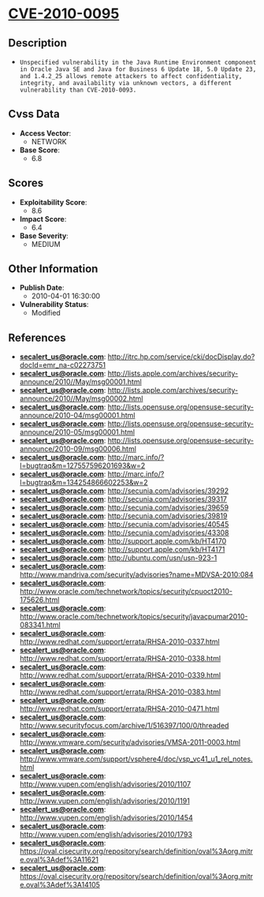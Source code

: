 
# [CVE-2010-0095](https://cve.mitre.org/cgi-bin/cvename.cgi?name=CVE-2010-0095)

## Description

- `Unspecified vulnerability in the Java Runtime Environment component in Oracle Java SE and Java for Business 6 Update 18, 5.0 Update 23, and 1.4.2_25 allows remote attackers to affect confidentiality, integrity, and availability via unknown vectors, a different vulnerability than CVE-2010-0093.`

## Cvss Data

- **Access Vector**:
  - NETWORK
- **Base Score**:
  - 6.8

## Scores

- **Exploitability Score**:
  - 8.6
- **Impact Score**:
  - 6.4
- **Base Severity**:
  - MEDIUM

## Other Information

- **Publish Date**:
  - 2010-04-01 16:30:00
- **Vulnerability Status**:
  - Modified

## References

- **secalert_us@oracle.com**: http://itrc.hp.com/service/cki/docDisplay.do?docId=emr_na-c02273751
- **secalert_us@oracle.com**: http://lists.apple.com/archives/security-announce/2010//May/msg00001.html
- **secalert_us@oracle.com**: http://lists.apple.com/archives/security-announce/2010//May/msg00002.html
- **secalert_us@oracle.com**: http://lists.opensuse.org/opensuse-security-announce/2010-04/msg00001.html
- **secalert_us@oracle.com**: http://lists.opensuse.org/opensuse-security-announce/2010-05/msg00001.html
- **secalert_us@oracle.com**: http://lists.opensuse.org/opensuse-security-announce/2010-09/msg00006.html
- **secalert_us@oracle.com**: http://marc.info/?l=bugtraq&m=127557596201693&w=2
- **secalert_us@oracle.com**: http://marc.info/?l=bugtraq&m=134254866602253&w=2
- **secalert_us@oracle.com**: http://secunia.com/advisories/39292
- **secalert_us@oracle.com**: http://secunia.com/advisories/39317
- **secalert_us@oracle.com**: http://secunia.com/advisories/39659
- **secalert_us@oracle.com**: http://secunia.com/advisories/39819
- **secalert_us@oracle.com**: http://secunia.com/advisories/40545
- **secalert_us@oracle.com**: http://secunia.com/advisories/43308
- **secalert_us@oracle.com**: http://support.apple.com/kb/HT4170
- **secalert_us@oracle.com**: http://support.apple.com/kb/HT4171
- **secalert_us@oracle.com**: http://ubuntu.com/usn/usn-923-1
- **secalert_us@oracle.com**: http://www.mandriva.com/security/advisories?name=MDVSA-2010:084
- **secalert_us@oracle.com**: http://www.oracle.com/technetwork/topics/security/cpuoct2010-175626.html
- **secalert_us@oracle.com**: http://www.oracle.com/technetwork/topics/security/javacpumar2010-083341.html
- **secalert_us@oracle.com**: http://www.redhat.com/support/errata/RHSA-2010-0337.html
- **secalert_us@oracle.com**: http://www.redhat.com/support/errata/RHSA-2010-0338.html
- **secalert_us@oracle.com**: http://www.redhat.com/support/errata/RHSA-2010-0339.html
- **secalert_us@oracle.com**: http://www.redhat.com/support/errata/RHSA-2010-0383.html
- **secalert_us@oracle.com**: http://www.redhat.com/support/errata/RHSA-2010-0471.html
- **secalert_us@oracle.com**: http://www.securityfocus.com/archive/1/516397/100/0/threaded
- **secalert_us@oracle.com**: http://www.vmware.com/security/advisories/VMSA-2011-0003.html
- **secalert_us@oracle.com**: http://www.vmware.com/support/vsphere4/doc/vsp_vc41_u1_rel_notes.html
- **secalert_us@oracle.com**: http://www.vupen.com/english/advisories/2010/1107
- **secalert_us@oracle.com**: http://www.vupen.com/english/advisories/2010/1191
- **secalert_us@oracle.com**: http://www.vupen.com/english/advisories/2010/1454
- **secalert_us@oracle.com**: http://www.vupen.com/english/advisories/2010/1793
- **secalert_us@oracle.com**: https://oval.cisecurity.org/repository/search/definition/oval%3Aorg.mitre.oval%3Adef%3A11621
- **secalert_us@oracle.com**: https://oval.cisecurity.org/repository/search/definition/oval%3Aorg.mitre.oval%3Adef%3A14105
